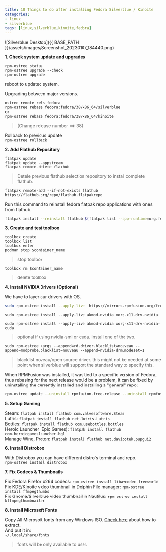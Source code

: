 ```yaml
---
title: 10 Things to do after installing Fedora Silverblue / Kinoite
categories:
- linux
- silverblue
tags: [linux,silverblue,kinoite,fedora]
---
```


![Silverblue Desktop]({{ BASE_PATH }}/assets/images/Screenshot_20230107_184440.png)

**1. Check system update and upgrades**


`rpm-ostree status`  
`rpm-ostree upgrade --check`  
`rpm-ostree upgrade`  


reboot to updated system.

Upgrading between major versions.

`ostree remote refs fedora`  
`rpm-ostree rebase fedora:fedora/38/x86_64/silverblue`  
or  
`rpm-ostree rebase fedora:fedora/38/x86_64/kinoite`  
> (Change release number ==> 38)


Rollback to previous update  
`rpm-ostree rollback`

**2. Add Flathub Repository**  

`flatpak update`  
`flatpak update --appstream`  
`flatpak remote-delete flathub`  
> Detele previous flathub selection repository to install complete flathub.

`flatpak remote-add --if-not-exists flathub https://flathub.org/repo/flathub.flatpakrepo`  

Run this command to reinstall fedora flatpak repo applications with ones from flathub.   
```bash
flatpak install --reinstall flathub $(flatpak list --app-runtime=org.fedoraproject.Platform --columns=application | tail -n +1 )
```

**3. Create and test toolbox**

`toolbox create`  
`toolbox list`  
`toolbox enter`  
`podman stop $container_name`  
> stop toolbox  

`toolbox rm $container_name`  
> delete toolbox  

**4. Install NVIDIA Drivers (Optional)**

We have to layer our drivers with OS.  

```bash
sudo rpm-ostree install --apply-live  https://mirrors.rpmfusion.org/free/fedora/rpmfusion-free-release-$(rpm -E %fedora).noarch.rpm https://mirrors.rpmfusion.org/nonfree/fedora/rpmfusion-nonfree-release-$(rpm -E %fedora).noarch.rpm
```

`sudo rpm-ostree install --apply-live akmod-nvidia xorg-x11-drv-nvidia`  

`sudo rpm-ostree install --apply-live akmod-nvidia xorg-x11-drv-nvidia-cuda `
> optional if using nvidia-smi or cuda. Install one of the two.  

`sudo rpm-ostree kargs --append=rd.driver.blacklist=nouveau --append=modprobe.blacklist=nouveau --append=nvidia-drm.modeset=1`
> blacklist noveau/open source driver. this might not be needed at some point when silverblue will support the standard way to specify this.  

When RPMFusion was installed, it was tied to a specific version of Fedora, thus rebasing for the next release would be a problem, it can be fixed by uninstalling the currently installed and installing a "general" repo:   
```bash
rpm-ostree update --uninstall rpmfusion-free-release --uninstall rpmfusion-nonfree-release --install rpmfusion-free-release --install rpmfusion-nonfree-release
```


**5. Setup Gaming**

Steam: `flatpak install flathub com.valvesoftware.Steam`  
Lutris: `flatpak install flathub net.lutris.Lutris`  
Bottles: `flatpak install flathub com.usebottles.bottles`  
Heroic Launcher (Epic Games): `flatpak install flathub com.heroicgameslauncher.hgl`  
Manage Wine, Proton: `flatpak install flathub net.davidotek.pupgui2`  

**6. Install Distrobox**

With Distrobox you can have different distro's terminal and repo.   
`rpm-ostree install distrobox`  

**7. Fix Codecs & Thumbnails**

Fix Fedora Firefox x264 codecs: `rpm-ostree install libavcodec-freeworld`  
Fix KDE/Kinoite video thumbnail in Dolphin File manager: `rpm-ostree install ffmpegthumbs`  
Fix Gnome/Silverblue video thumbnail in Nautilus: `rpm-ostree install kffmpegthumbnailer`  

**8. Install Microsoft Fonts**

Copy All Microsoft fonts from any Windows ISO. [Check here](https://wiki.archlinux.org/title/Microsoft_fonts#Extracting_fonts_from_a_Windows_ISO "Check here") about how to extract.   
And put it in:  
`~/.local/share/fonts`  
> fonts will be only available to user.
